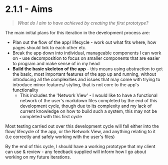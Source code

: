 # 2.1.1 - Aims
> *What do I aim to have achieved by creating the first prototype?*

The main initial plans for this iteration in the development process are:

- Plan out the flow of the app/ lifecycle - work out what fits where, how pages should link to each other etc.
- Break the app down into individual, manageable components I can work on - use decomposition to focus on smaller components that are easier to program and make sense of in my head
- **Build the basic skeleton of the app** - this means using abstraction to get the basic, most important features of the app up and running, without introducing all the complexities and issues that may come with trying to introduce minor features/ styling, that is not core to the app's functionality
    - This includes the 'Network View' - I would like to have a functional network of the user's markdown files completed by the end of this development cycle, though due to its complexity and my lack of current knowledge on how to build such a system, this may not be completed with this first cycle

Most testing carried out over this development cycle will fall either into the flow/ lifecycle of the app, or the Network View, and anything relating to it (i.e correctly and safely working with the user's files)

By the end of this cycle, I should have a working prototype that my client can use & review - any feedback supplied will inform how I go about working on my future iterations.
